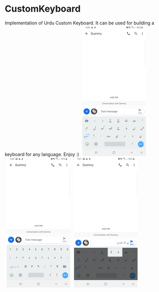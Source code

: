 # CustomKeyboard
Implementation of Urdu Custom Keyboard. It can be used for building a keyboard for any language. Enjoy :)
<img src="Screenshot_20190829-160019_Messages.jpg" width="200px" height="411px" hspace="6"> <img src="Screenshot_20190829-160028_Messages.jpg" width="200px" height="411px" hspace="6"><img src="Screenshot_20190829-160121_Messages.jpg" width="200px" height="411px" hspace="6">
